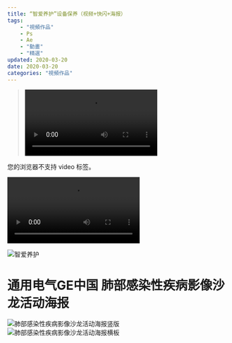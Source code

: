 ```yaml
---
title: “智爱养护”设备保养（视频+快闪+海报）
tags: 
    - "視頻作品"
    - Ps
    - Ae
    - "動畫"
    - "精選"
updated: 2020-03-20
date: 2020-03-20
categories: "視頻作品"
---
```


><video src="/swap/%5B%23FRMINI%5Dmain15mini.mp4" controls="controls">
您的浏览器不支持 video 标签。
</video>

<video src="/swap/%5B%23FRmini%5D%E5%BF%AB%E9%97%AA2_1.mp4" controls="controls">
您的浏览器不支持 video 标签。
</video>

![智爱养护](/asset/images/智爱养护.jpg)
<!--more-->
# 通用电气GE中国 肺部感染性疾病影像沙龙活动海报

![肺部感染性疾病影像沙龙活动海报竖版](/asset/content/GE4/海报22.jpg)
![肺部感染性疾病影像沙龙活动海报横板](/asset/content/GE4/新横板5_副本.jpg)